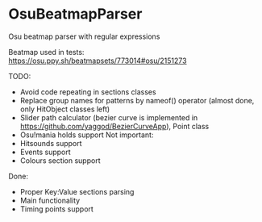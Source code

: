 # OsuBeatmapParser
Osu beatmap parser with regular expressions

Beatmap used in tests: https://osu.ppy.sh/beatmapsets/773014#osu/2151273

TODO:
  - Avoid code repeating in sections classes
  - Replace group names for patterns by nameof() operator (almost done, only HitObject classes left)
  - Slider path calculator (bezier curve is implemented in https://github.com/yaggod/BezierCurveApp), Point class
  - Osu!mania holds support
Not important:
  - Hitsounds support
  - Events support
  - Colours section support

Done:
- Proper Key:Value sections parsing 
- Main functionality
- Timing points support